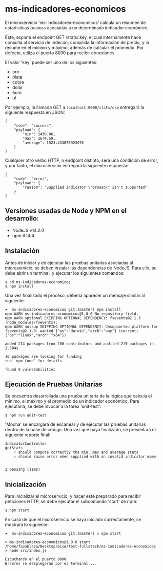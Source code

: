 # ms-indicadores-economicos
El microservicio 'ms-indicadores-economicos' calcula un resumen de estadisticas basicas asociadas a un determinado indicador económico.

Éste, expone el endpoint GET /stats/:key, el cual internamente hace consulta al servicio de indecon, consolida la información de precio, y la resume en el mínimo y máximo, además de calcular el promedio. Por defecto, utiliza el puerto 8000 para recibir conexiones.

El valor 'key' puede ser uno de los siguientes:

* oro
* plata
* cobre
* dolar
* euro
* uf

Por ejemplo, la llamada GET a `localhost:8000/stats/oro` entregará la siguiente respuesta en JSON:

    {
        "code": "success",
        "payload": {
            "min": 1439.06,
            "max": 1674.59,
            "average": 1523.433076923076
        }
    }


Cualquier otro verbo HTTP, o endpoint distinto, será una condición de error, y por tanto, el microservicio entregará la siguiente respuesta:

    {
        "code": "error",
        "payload": {
            "reason": "Supplied indicator \"oroasd\" isn't supported"
        }
    }


## Versiones usadas de Node y NPM en el desarrollo:
* NodeJS v14.2.0
* npm 6.14.4

## Instalación
Antes de iniciar y de ejecutar las pruebas unitarias asociadas al microservicio, se deben instalar las dependencias de NodeJS. Para ello, se debe abrir un terminal, y ejecutar los siguientes comandos:

    $ cd ms-indicadores-economicos
    $ npm install

Una vez finalizado el proceso, debería aparecer un mensaje similar al siguiente:

    ➜  ms-indicadores-economicos git:(master) npm install 
    npm WARN ms-indicadores-economicos@1.0.0 No repository field.
    npm WARN optional SKIPPING OPTIONAL DEPENDENCY: fsevents@2.1.3 (node_modules/fsevents):
    npm WARN notsup SKIPPING OPTIONAL DEPENDENCY: Unsupported platform for fsevents@2.1.3: wanted {"os":"darwin","arch":"any"} (current: {"os":"linux","arch":"x64"})

    added 214 packages from 160 contributors and audited 215 packages in 2.504s

    16 packages are looking for funding
    run `npm fund` for details

    found 0 vulnerabilities

## Ejecución de Pruebas Unitarias
Se encuentra desarrollada una prueba unitaria de la lógica que calcula el mínimo, el máximo y el promedio de un indicador económico. Para ejecutarla, se debe invocar a la tarea 'unit-test':

    $ npm run unit-test

'Mocha' se encargará de escanear y de ejecutar las pruebas unitarias dentro de la base de código. Una vez que haya finalizado, se presentará el siguiente reporte final:

    IndicatorController
    getStats
        ✓ should compute correctly the min, max and average stats
        ✓ should raise error when supplied with an invalid indicator name


    2 passing (11ms)


## Inicialización
Para inicializar el microservicio, y hacer esté preparado para recibir peticiones HTTP, se debe ejecutar el subcomando 'start' de npm:

    $ npm start

En caso de que el microservicio se haya iniciado correctamente, se mostrará lo siguiente:

    ➜  ms-indicadores-economicos git:(master) ✗ npm start 

    > ms-indicadores-economicos@1.0.0 start /home/fapablaza/Desktop/bice/test-fullstack/ms-indicadores-economicos
    > node src/index.js

    Escuchando en el puerto 8000
    Errores se desplegaran por el terminal ...
